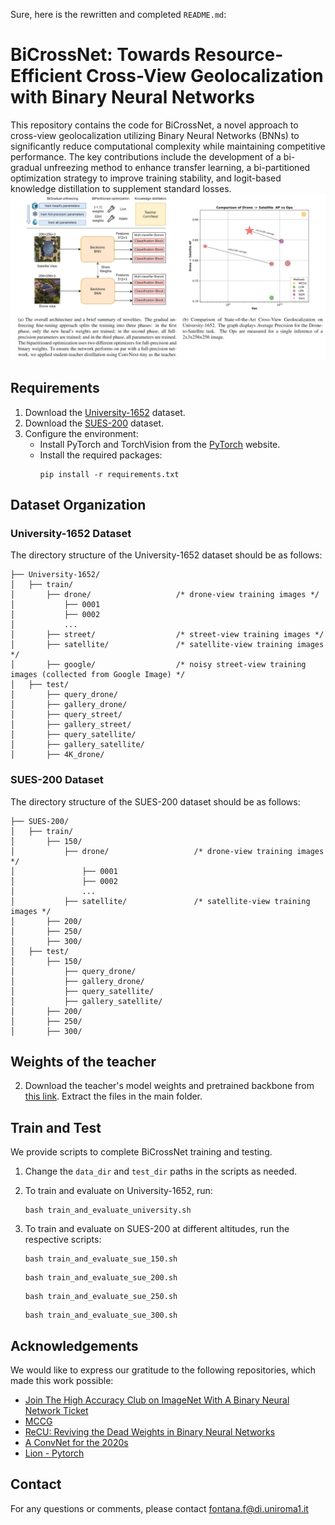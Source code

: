 Sure, here is the rewritten and completed `README.md`:

# BiCrossNet: Towards Resource-Efficient Cross-View Geolocalization with Binary Neural Networks

This repository contains the code for BiCrossNet, a novel approach to cross-view geolocalization utilizing Binary Neural Networks (BNNs) to significantly reduce computational complexity while maintaining competitive performance. The key contributions include the development of a bi-gradual unfreezing method to enhance transfer learning, a bi-partitioned optimization strategy to improve training stability, and logit-based knowledge distillation to supplement standard losses.
![alt text](teaser.jpg)
## Requirements

1. Download the [University-1652](https://github.com/layumi/University1652-Baseline) dataset.
2. Download the [SUES-200](https://github.com/Reza-Zhu/SUES-200-Benchmark) dataset.
3. Configure the environment:
    * Install PyTorch and TorchVision from the [PyTorch](https://pytorch.org/) website.
    * Install the required packages:
      ```shell
      pip install -r requirements.txt
      ```

## Dataset Organization

### University-1652 Dataset
The directory structure of the University-1652 dataset should be as follows:
```
├── University-1652/
│   ├── train/
│       ├── drone/                   /* drone-view training images */
│           ├── 0001
│           ├── 0002
│           ...
│       ├── street/                  /* street-view training images */
│       ├── satellite/               /* satellite-view training images */     
│       ├── google/                  /* noisy street-view training images (collected from Google Image) */
│   ├── test/
│       ├── query_drone/  
│       ├── gallery_drone/  
│       ├── query_street/  
│       ├── gallery_street/ 
│       ├── query_satellite/  
│       ├── gallery_satellite/ 
│       ├── 4K_drone/
```

### SUES-200 Dataset
The directory structure of the SUES-200 dataset should be as follows:
```
├── SUES-200/
│   ├── train/
│       ├── 150/
│           ├── drone/                   /* drone-view training images */
│               ├── 0001
│               ├── 0002
│               ...
│           ├── satellite/               /* satellite-view training images */     
│       ├── 200/                  
│       ├── 250/  
│       ├── 300/  
│   ├── test/
│       ├── 150/  
│           ├── query_drone/  
│           ├── gallery_drone/  
│           ├── query_satellite/  
│           ├── gallery_satellite/ 
│       ├── 200/  
│       ├── 250/  
│       ├── 300/  
```

## Weights of the teacher



2. Download the teacher's model weights and pretrained backbone from [this link](https://drive.google.com/drive/folders/1ZW0s4pz47dlBXlUlyOtr6cv4uQ6AYjXa?usp=drive_link). Extract the files in the main folder.


## Train and Test

We provide scripts to complete BiCrossNet training and testing.

1. Change the `data_dir` and `test_dir` paths in the scripts as needed.
2. To train and evaluate on University-1652, run:
   ```shell
   bash train_and_evaluate_university.sh
   ```

3. To train and evaluate on SUES-200 at different altitudes, run the respective scripts:
   ```shell
   bash train_and_evaluate_sue_150.sh
   ```
   ```shell
   bash train_and_evaluate_sue_200.sh
   ```
   ```shell
   bash train_and_evaluate_sue_250.sh
   ```
   ```shell
   bash train_and_evaluate_sue_300.sh
   ```
## Acknowledgements

We would like to express our gratitude to the following repositories, which made this work possible:

- [Join The High Accuracy Club on ImageNet With A Binary Neural Network Ticket](https://github.com/hpi-xnor/BNext/)
- [MCCG](https://github.com/mode-str/crossview)
- [ReCU: Reviving the Dead Weights in Binary Neural Networks](https://github.com/z-hXu/ReCU)
- [A ConvNet for the 2020s](https://github.com/facebookresearch/ConvNeXt)
- [Lion - Pytorch](https://github.com/lucidrains/lion-pytorch)

## Contact

For any questions or comments, please contact fontana.f@di.uniroma1.it
